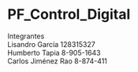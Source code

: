 # PF_Control_Digital

Integrantes  
Lisandro García 128315327  
Humberto Tapia 8-905-1643  
Carlos Jiménez Rao 8-874-411  
